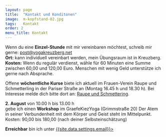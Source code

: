 ```yaml
---
layout: page
title:  "Kontakt und Konditonen"
image:  m-kopfstand-02.jpg
tags:   Kontakt
order: 2
menu_title: Kontakt
---
```

Wenn du eine **Einzel-Stunde** mit mir vereinbaren möchtest, schreib mir gerne:
post@yogakreuzberg.net  
**Ort:** kann individuell vereinbart werden, mein Übungsraum ist in Kreuzberg.  
**Kosten:** Wenn du regulär verdienst, wähle für 60 Minuten eine Summe
zwischen 60,00 und 120,00 Euro. Menschen mit wenig Geld unterstütze ich gerne nach Absprache.

Offene **wöchentliche Kurse** biete ich aktuell im Frauen-Verein Raupe und Schmetterling
in der Pariser Straße an (Montag 16.45 h und 18.30 h). 
Bei Interesse melde dich bitte dort an: [Raupe und Schmettering](https://www.raupeundschmetterling.de/home).

**2. August** von 10.00 h bis 13.00 h  
gebe ich einen **Workshop** im GraefeKiezYoga (Grimmstraße 20)
Der Atem in seiner Verbundenheit mit dem Körper und Geist steht im Mittelpunkt.
Kosten: 90,00 bis 180,00 (nach deiner Selbsteinschätzung)

**Erreichbar** bin ich unter <a href="mailto:{{ site.data.settings.email }}">{{site.data.settings.email}}></a>
